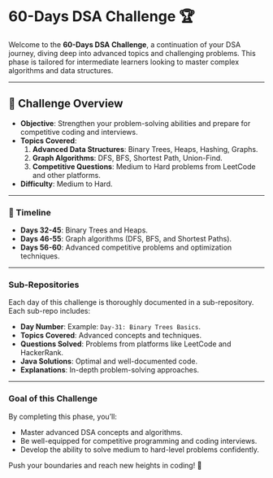 # 60-Days DSA Challenge 🏆

Welcome to the **60-Days DSA Challenge**, a continuation of your DSA journey, diving deep into advanced topics and challenging problems. This phase is tailored for intermediate learners looking to master complex algorithms and data structures.

---

## **🌟 Challenge Overview**
- **Objective**: Strengthen your problem-solving abilities and prepare for competitive coding and interviews.
- **Topics Covered**:
  1. **Advanced Data Structures**: Binary Trees, Heaps, Hashing, Graphs.
  2. **Graph Algorithms**: DFS, BFS, Shortest Path, Union-Find.
  3. **Competitive Questions**: Medium to Hard problems from LeetCode and other platforms.
- **Difficulty**: Medium to Hard.

---

### 📅 Timeline
- **Days 32-45**: Binary Trees and Heaps.
- **Days 46-55**: Graph algorithms (DFS, BFS, and Shortest Paths).
- **Days 56-60**: Advanced competitive problems and optimization techniques.

---

### Sub-Repositories
Each day of this challenge is thoroughly documented in a sub-repository. Each sub-repo includes:
- **Day Number**: Example: `Day-31: Binary Trees Basics`.
- **Topics Covered**: Advanced concepts and techniques.
- **Questions Solved**: Problems from platforms like LeetCode and HackerRank.
- **Java Solutions**: Optimal and well-documented code.
- **Explanations**: In-depth problem-solving approaches.

---

### Goal of this Challenge
By completing this phase, you’ll:
- Master advanced DSA concepts and algorithms.
- Be well-equipped for competitive programming and coding interviews.
- Develop the ability to solve medium to hard-level problems confidently.

Push your boundaries and reach new heights in coding! 💪
